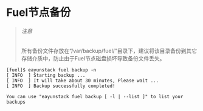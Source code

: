 # Fuel节点备份

> ###### 注意
> 所有备份文件存放在“/var/backup/fuel/”目录下，建议将该目录备份到其它存储介质中，防止由于Fuel节点磁盘损坏导致备份文件丢失。

```
[fuel]$ eayunstack fuel backup -n
[ INFO  ] Starting backup ...
[ INFO  ] It will take about 30 minutes, Please wait ...
[ INFO  ] Backup successfully completed!

You can use "eayunstack fuel backup [ -l | --list ]" to list your backups
```
